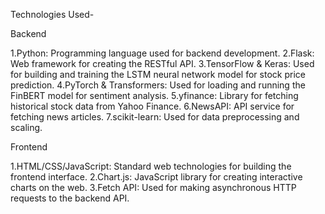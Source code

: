 Technologies Used-

Backend

1.Python: Programming language used for backend development.
2.Flask: Web framework for creating the RESTful API.
3.TensorFlow & Keras: Used for building and training the LSTM neural network model for stock price prediction.
4.PyTorch & Transformers: Used for loading and running the FinBERT model for sentiment analysis.
5.yfinance: Library for fetching historical stock data from Yahoo Finance.
6.NewsAPI: API service for fetching news articles.
7.scikit-learn: Used for data preprocessing and scaling.

Frontend

1.HTML/CSS/JavaScript: Standard web technologies for building the frontend interface.
2.Chart.js: JavaScript library for creating interactive charts on the web.
3.Fetch API: Used for making asynchronous HTTP requests to the backend API.
